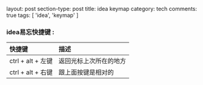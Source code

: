 layout: post
section-type: post
title: idea keymap
category: tech
comments: true
tags: [ 'idea', 'keymap' ]

###  idea易忘快捷键 :

| 快捷键            | 描述                   |
| :---------------- | :--------------------- |
| ctrl + alt + 左键 | 返回光标上次所在的地方 |
| ctrl + alt + 右键 | 跟上面按键是相对的     |



